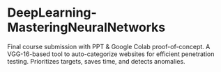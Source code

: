 # DeepLearning-MasteringNeuralNetworks
Final course submission with PPT &amp; Google Colab proof-of-concept. A VGG-16-based tool to auto-categorize websites for efficient penetration testing. Prioritizes targets, saves time, and detects anomalies.
